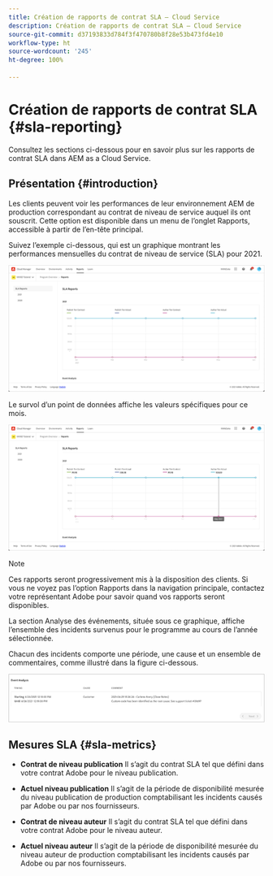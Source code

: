 ```yaml
---
title: Création de rapports de contrat SLA – Cloud Service
description: Création de rapports de contrat SLA – Cloud Service
source-git-commit: d37193833d784f3f470780b8f28e53b473fd4e10
workflow-type: ht
source-wordcount: '245'
ht-degree: 100%

---
```


# Création de rapports de contrat SLA {#sla-reporting}

Consultez les sections ci-dessous pour en savoir plus sur les rapports de contrat SLA dans AEM as a Cloud Service.

## Présentation {#introduction}

Les clients peuvent voir les performances de leur environnement AEM de production correspondant au contrat de niveau de service auquel ils ont souscrit. Cette option est disponible dans un menu de l’onglet Rapports, accessible à partir de l’en-tête principal.

Suivez l’exemple ci-dessous, qui est un graphique montrant les performances mensuelles du contrat de niveau de service (SLA) pour 2021.

![](assets/sla-reporting-1.png)


Le survol d’un point de données affiche les valeurs spécifiques pour ce mois.

![](assets/sla-reporting-b.png)

>[!NOTE]
>Ces rapports seront progressivement mis à la disposition des clients. Si vous ne voyez pas l’option Rapports dans la navigation principale, contactez votre représentant Adobe pour savoir quand vos rapports seront disponibles.

La section Analyse des événements, située sous ce graphique, affiche l’ensemble des incidents survenus pour le programme au cours de l’année sélectionnée.

Chacun des incidents comporte une période, une cause et un ensemble de commentaires, comme illustré dans la figure ci-dessous.

![](assets/sla-reporting-c.png)


## Mesures SLA {#sla-metrics}

* **Contrat de niveau publication**
Il s’agit du contrat SLA tel que défini dans votre contrat Adobe pour le niveau publication.

* **Actuel niveau publication**
Il s’agit de la période de disponibilité mesurée du niveau publication de production comptabilisant les incidents causés par Adobe ou par nos fournisseurs.

* **Contrat de niveau auteur**
Il s’agit du contrat SLA tel que défini dans votre contrat Adobe pour le niveau auteur.

* **Actuel niveau auteur**
Il s’agit de la période de disponibilité mesurée du niveau auteur de production comptabilisant les incidents causés par Adobe ou par nos fournisseurs.

